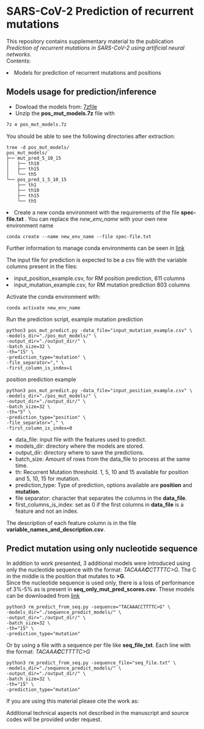 # SARS-CoV-2 Prediction of recurrent mutations  
This repository contains supplementary material to the publication <i>Prediction of recurrent mutations in SARS-CoV-2 using artificial neural networks</i>.  
Contents:  
<li> Models for prediction of recurrent mutations and positions

## Models usage for prediction/inference
<ul>
<li> Dowload the models from:  <a href="https://rovira-my.sharepoint.com/:u:/g/personal/39706766-a_epp_urv_cat/EbpFCfw0L3hMunIpUs7wYK0BHyJjDkv_UFzBiun5xnSHow?e=IDvMqR">7zfile</a>  </li>
<li> Unzip the <strong>pos_mut_models.7z</strong> file with </li>  
</ul>

```bash  
7z e pos_mut_models.7z
```

You should be able to see the following directories after extraction:  
```
tree -d pos_mut_models/
pos_mut_models/
├── mut_pred_5_10_15
│   ├── th10
│   ├── th15
│   └── th5
└── pos_pred_1_5_10_15
    ├── th1
    ├── th10
    ├── th15
    └── th5
```

<li> Create a new conda environment with the requirements of the file <strong>spec-file.txt</strong> . You can replace the <i>new_env_name</i> with your own new environment name</li>
  
```
conda create --name new_env_name --file spec-file.txt
```
Further information to manage conda environments can be seen in [link](https://docs.conda.io/projects/conda/en/latest/user-guide/tasks/manage-environments.html#cloning-an-environment)   

The input file for prediction is expected to be a csv file with the variable columns present in the files:
<li>input_position_example.csv, for RM position prediction, 611 columns </li>
<li>input_mutation_example.csv, for RM mutation prediction 803 columns </li>

Activate the conda environment with:

```
conda activate new_env_name
```
Run the prediction script, example mutation prediction
```
python3 pos_mut_predict.py -data_file="input_mutation_example.csv" \
-models_dir="./pos_mut_models/" \
-output_dir="./output_dir/" \
-batch_size=32 \
-th="15" \
-prediction_type="mutation" \
-file_separator="," \
-first_column_is_index=1 
```
position prediction example
```
python3 pos_mut_predict.py -data_file="input_position_example.csv" \
-models_dir="./pos_mut_models/" \
-output_dir="./output_dir/" \
-batch_size=32 \
-th="5" \
-prediction_type="position" \
-file_separator="," \
-first_column_is_index=0 
```

* data_file: input file with the features used to predict.
* models_dir: directory where the models are stored.
* output_dir: directory where to save the predictions.
* batch_size: Amount of rows from the data_file to process at the same time. 
* th: Recurrent Mutation threshold. 1, 5, 10 and 15 available for position and 5, 10, 15 for mutation.
* prediction_type: Type of prediction, options available are **position** and **mutation**.
* file separator: character that separates the columns in the **data_file**.
* first_columns_is_index: set as 0 if the first columns in **data_file** is a feature and not an index.


The description of each feature column is in the file **variable_names_and_description.csv**.

## Predict mutation using only nucleotide sequence
In addition to work presented, 3 additional models were introduced using only the nucleotide sequence with the format: <i>TACAAA**C**CTTTTC>G</i>. The C in the middle is the position that mutates to **>G**.  
Since the nucleotide sequence is used only, there is a loss of performance of 3%-5% as is present in **seq_only_mut_pred_scores.csv**. 
These models can be downloaded from [link](https://rovira-my.sharepoint.com/:u:/g/personal/y-6848578-c_epp_urv_cat/EUO6H3_WKtdOrQNojm65KNMBEt53_vqxo0BOH8HvNJyisQ?e=OV4GRb) 
```
python3 rm_predict_from_seq.py -sequence="TACAAACCTTTTC>G" \
-models_dir="./sequence_predict_models/" \
-output_dir="./output_dir/" \
-batch_size=32 \
-th="15" \
-prediction_type="mutation"
```
Or by using a file with a sequence per file like **seq_file_txt**. Each line with the format: <i>TACAAA**C**CTTTTC>G</i>
```
python3 rm_predict_from_seq.py -sequence_file="seq_file.txt" \
-models_dir="./sequence_predict_models/" \
-output_dir="./output_dir/" \
-batch_size=32 \
-th="15" \
-prediction_type="mutation"
```

If you are using this material please cite the work as:  
  
Additional technical aspects not described in the manuscript and source codes will be provided under request.